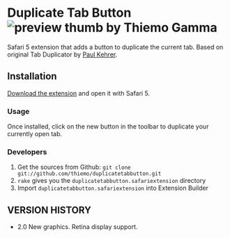 Duplicate Tab Button ![preview thumb](http://i.imgur.com/tsvQe.png) by Thiemo Gamma
===================================================================================

Safari 5 extension that adds a button to duplicate the current tab.
Based on original Tab Duplicator by [Paul Kehrer][1].


## Installation
[Download the extension][2] and open it with Safari 5.

### Usage
Once installed, click on the new button in the toolbar to duplicate your currently open tab.


### Developers
1. Get the sources from Github: `git clone git://github.com/thiemo/duplicatetabbutton.git`
2. `rake` gives you the `duplicatetabbutton.safariextension` directory
3. Import `duplicatetabbutton.safariextension` into Extension Builder

[1]: http://github.com/reaperhulk
[2]: https://github.com/thiemo/duplicatetabbutton/releases/download/2.0/Duplicate.Tab.Button.2.0.safariextz


VERSION HISTORY
---------------

* 2.0 New graphics. Retina display support.

